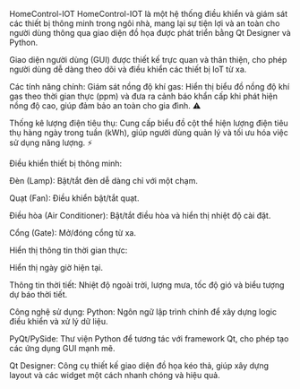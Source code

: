HomeControl-IOT
HomeControl-IOT là một hệ thống điều khiển và giám sát các thiết bị thông minh trong ngôi nhà, mang lại sự tiện lợi và an toàn cho người dùng thông qua giao diện đồ họa được phát triển bằng Qt Designer và Python.

Giao diện người dùng (GUI) được thiết kế trực quan và thân thiện, cho phép người dùng dễ dàng theo dõi và điều khiển các thiết bị IoT từ xa.

Các tính năng chính:
Giám sát nồng độ khí gas: Hiển thị biểu đồ nồng độ khí gas theo thời gian thực (ppm) và đưa ra cảnh báo khẩn cấp khi phát hiện nồng độ cao, giúp đảm bảo an toàn cho gia đình. ⚠️

Thống kê lượng điện tiêu thụ: Cung cấp biểu đồ cột thể hiện lượng điện tiêu thụ hàng ngày trong tuần (kWh), giúp người dùng quản lý và tối ưu hóa việc sử dụng năng lượng. ⚡

Điều khiển thiết bị thông minh:

Đèn (Lamp): Bật/tắt đèn dễ dàng chỉ với một chạm. 

Quạt (Fan): Điều khiển bật/tắt quạt. 

Điều hòa (Air Conditioner): Bật/tắt điều hòa và hiển thị nhiệt độ cài đặt. 

Cổng (Gate): Mở/đóng cổng từ xa. 

Hiển thị thông tin thời gian thực:

Hiển thị ngày giờ hiện tại. 

Thông tin thời tiết: Nhiệt độ ngoài trời, lượng mưa, tốc độ gió và biểu tượng dự báo thời tiết. 

Công nghệ sử dụng:
Python: Ngôn ngữ lập trình chính để xây dựng logic điều khiển và xử lý dữ liệu. 

PyQt/PySide: Thư viện Python để tương tác với framework Qt, cho phép tạo các ứng dụng GUI mạnh mẽ.

Qt Designer: Công cụ thiết kế giao diện đồ họa kéo thả, giúp xây dựng layout và các widget một cách nhanh chóng và hiệu quả. 

